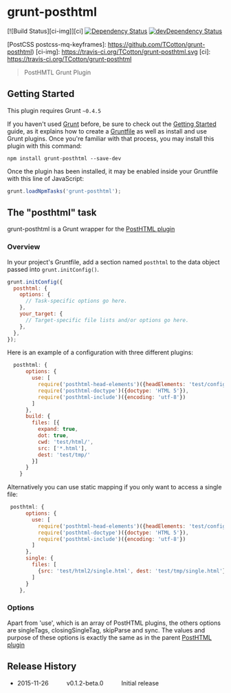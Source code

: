 # grunt-posthtml  

[![Build Status][ci-img]][ci]
[![Dependency Status](https://david-dm.org/tcotton/grunt-posthtml.svg?style=flat-square)](https://david-dm.org/tcotton/grunt-posthtml)
[![devDependency Status](https://david-dm.org/tcotton/grunt-posthtml/dev-status.svg?style=flat-square)](https://david-dm.org/tcotton/grunt-posthtml#info=devDependencies)

[PostCSS postcss-mq-keyframes]: https://github.com/TCotton/grunt-posthtml)
[ci-img]: https://travis-ci.org/TCotton/grunt-posthtml.svg
[ci]: https://travis-ci.org/TCotton/grunt-posthtml

> PostHMTL Grunt Plugin

## Getting Started
This plugin requires Grunt `~0.4.5`

If you haven't used [Grunt](http://gruntjs.com/) before, be sure to check out the [Getting Started](http://gruntjs.com/getting-started) guide, as it explains how to create a [Gruntfile](http://gruntjs.com/sample-gruntfile) as well as install and use Grunt plugins. Once you're familiar with that process, you may install this plugin with this command:

```shell
npm install grunt-posthtml --save-dev
```

Once the plugin has been installed, it may be enabled inside your Gruntfile with this line of JavaScript:

```js
grunt.loadNpmTasks('grunt-posthtml');
```

## The "posthtml" task

grunt-posthtml is a Grunt wrapper for the [PostHTML plugin](https://github.com/posthtml/posthtml)

### Overview
In your project's Gruntfile, add a section named `posthtml` to the data object passed into `grunt.initConfig()`.

```js
grunt.initConfig({
  posthtml: {
    options: {
      // Task-specific options go here.
    },
    your_target: {
      // Target-specific file lists and/or options go here.
    },
  },
});
```

Here is an example of a configuration with three different plugins:

```js
  posthtml: {
      options: {
        use: [
          require('posthtml-head-elements')({headElements: 'test/config/head.json'}),
          require('posthtml-doctype')({doctype: 'HTML 5'}),
          require('posthtml-include')({encoding: 'utf-8'})
        ]
      },
      build: {
        files: [{
          expand: true,
          dot: true,
          cwd: 'test/html/',
          src: ['*.html'],
          dest: 'test/tmp/'
        }]
      }
    }
```

Alternatively you can use static mapping if you only want to access a single file:

```js
 posthtml: {
      options: {
        use: [
          require('posthtml-head-elements')({headElements: 'test/config/head.json'}),
          require('posthtml-doctype')({doctype: 'HTML 5'}),
          require('posthtml-include')({encoding: 'utf-8'})
        ]
      },
      single: {
        files: [
          {src: 'test/html2/single.html', dest: 'test/tmp/single.html'}
        ]
      }
    },
```

### Options

Apart from 'use', which is an array of PostHTML plugins, the others options are singleTags, closingSingleTag, skipParse and sync. The values and purpose of these options is exactly the same as in the parent [PostHTML plugin](https://github.com/posthtml/posthtml#options)

## Release History

 * 2015-11-26   v0.1.2-beta.0   Initial release
